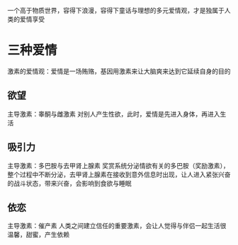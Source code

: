 一个高于物质世界，容得下浪漫，容得下童话与理想的多元爱情观，才是独属于人类的爱情享受
# 三种爱情
激素的爱情观：爱情是一场贿赂，基因用激素来让大脑爽来达到它延续自身的目的
## 欲望
主导激素：睾酮与雌激素
对别人产生性欲，此时，爱情是先进入身体，再进入生活
## 吸引力
主导激素：多巴胺与去甲肾上腺素
奖赏系统分泌情欲有关的多巴胺（奖励激素），整个过程中不断分泌，去甲肾上腺素在接收到意外信息时出现，让人进入紧张兴奋的战斗状态，带来兴奋，会影响到食欲与睡眠
## 依恋
主导激素：催产素
人类之间建立信任的重要激素，会让人觉得与伴侣一起生活很温馨，甜蜜，产生依赖